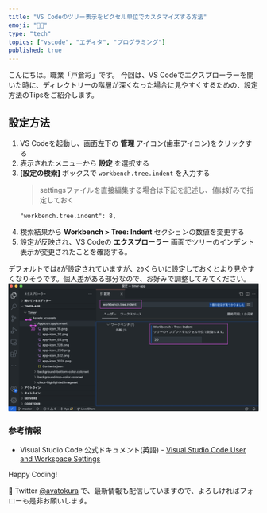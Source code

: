 ```yaml
---
title: "VS Codeのツリー表示をピクセル単位でカスタマイズする方法"
emoji: "👩‍💻"
type: "tech"
topics: ["vscode", "エディタ", "プログラミング"]
published: true
---
```


こんにちは。職業「戸倉彩」です。
今回は、VS Codeでエクスプローラーを開いた時に、ディレクトリーの階層が深くなった場合に見やすくするための、設定方法のTipsをご紹介します。

## 設定方法
1. VS Codeを起動し、画面左下の **管理** アイコン(歯車アイコン)をクリックする
2. 表示されたメニューから **設定** を選択する
3. **[設定の検索]** ボックスで `workbench.tree.indent` を入力する
   >settingsファイルを直接編集する場合は下記を記述し、値は好みで指定しておく
   ```
   "workbench.tree.indent": 8,
   ```
4. 検索結果から **Workbench > Tree: Indent** セクションの数値を変更する
5. 設定が反映され、VS Codeの **エクスプローラー** 画面でツリーのインデント表示が変更されたことを確認する。

デフォルトでは`8`が設定されていますが、`20`くらいに設定しておくとより見やすくなりそうです。個人差がある部分なので、お好みで調整してみてください。
![](/images/2022-01-23-19-59-42.png)

### 参考情報
* Visual Studio Code 公式ドキュメント(英語) - [Visual Studio Code User and Workspace Settings](https://code.visualstudio.com/docs/getstarted/settings)

Happy Coding!

📱 Twitter [@ayatokura](https://twitter.com/ayatokura) で、最新情報も配信していますので、よろしければフォローも是非お願いします。